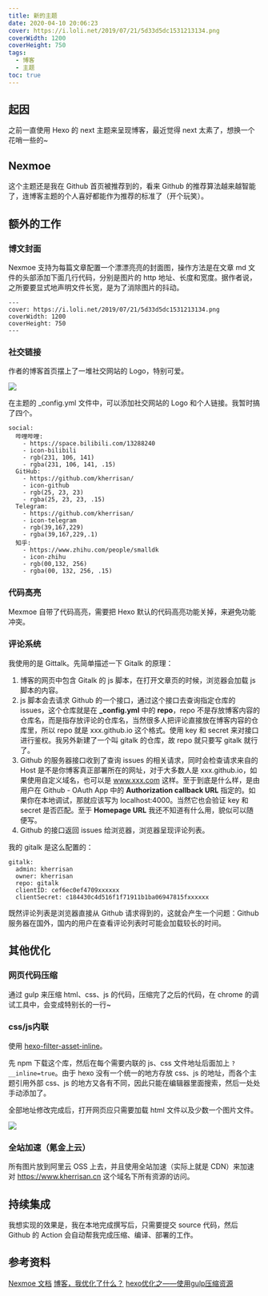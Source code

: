```yaml
---
title: 新的主题
date: 2020-04-10 20:06:23
cover: https://i.loli.net/2019/07/21/5d33d5dc1531213134.png
coverWidth: 1200
coverHeight: 750
tags:
  - 博客
  - 主题
toc: true
---
```


## 起因

之前一直使用 Hexo 的 next 主题来呈现博客，最近觉得 next 太素了，想换一个花哨一些的~

## Nexmoe

这个主题还是我在 Github 首页被推荐到的，看来 Github 的推荐算法越来越智能了，连博客主题的个人喜好都能作为推荐的标准了（开个玩笑）。

## 额外的工作

### 博文封面

Nexmoe 支持为每篇文章配置一个漂漂亮亮的封面图，操作方法是在文章 md 文件的头部添加下面几行代码，分别是图片的 http 地址、长度和宽度。据作者说，之所要要显式地声明文件长宽，是为了消除图片的抖动。

```
---
cover: https://i.loli.net/2019/07/21/5d33d5dc1531213134.png
coverWidth: 1200
coverHeight: 750
---
```

### 社交链接

作者的博客首页摆上了一堆社交网站的 Logo，特别可爱。

![](https://oss.kherrisan.cn/20200410201550.png)

在主题的 _config.yml 文件中，可以添加社交网站的 Logo 和个人链接。我暂时搞了四个。

```
social:
  哔哩哔哩:
    - https://space.bilibili.com/13288240
    - icon-bilibili
    - rgb(231, 106, 141)
    - rgba(231, 106, 141, .15)
  GitHub:
    - https://github.com/kherrisan/
    - icon-github
    - rgb(25, 23, 23)
    - rgba(25, 23, 23, .15)
  Telegram:
    - https://github.com/kherrisan/
    - icon-telegram
    - rgb(39,167,229)
    - rgba(39,167,229,.1)
  知乎:
    - https://www.zhihu.com/people/smalldk
    - icon-zhihu
    - rgb(00,132, 256)
    - rgba(00, 132, 256, .15)
```

### 代码高亮

Mexmoe 自带了代码高亮，需要把 Hexo 默认的代码高亮功能关掉，来避免功能冲突。

### 评论系统

我使用的是 Gittalk。先简单描述一下 Gitalk 的原理：

1. 博客的网页中包含 Gitalk 的 js 脚本，在打开文章页的时候，浏览器会加载 js 脚本的内容。
2. js 脚本会去请求 Github 的一个接口，通过这个接口去查询指定仓库的 issues，这个仓库就是在 **_config.yml** 中的 **repo**，repo 不是存放博客内容的仓库名，而是指存放评论的仓库名，当然很多人把评论直接放在博客内容的仓库里，所以 repo 就是 xxx.github.io 这个格式。使用 key 和 secret 来对接口进行鉴权。我另外新建了一个叫 gitalk 的仓库，故 repo 就只要写 gitalk 就行了。
3. Github 的服务器接口收到了查询 issues 的相关请求，同时会检查请求来自的 Host 是不是你博客真正部署所在的网址，对于大多数人是 xxx.github.io，如果使用自定义域名，也可以是 www.xxx.com 这样。至于到底是什么样，是由用户在 Github - OAuth App 中的 **Authorization callback URL** 指定的。如果你在本地调试，那就应该写为 localhost:4000。当然它也会验证 key 和 secret 是否匹配。至于 **Homepage URL** 我还不知道有什么用，貌似可以随便写。
4. Github 的接口返回 issues 给浏览器，浏览器呈现评论列表。

我的 gitalk 是这么配置的：

```
gitalk:
  admin: kherrisan
  owner: kherrisan
  repo: gitalk
  clientID: cef6ec0ef4709xxxxxx
  clientSecret: c184430c4d516f1f71911b1ba06947815fxxxxxx
```

既然评论列表是浏览器直接从 Github 请求得到的，这就会产生一个问题：Github 服务器在国外，国内的用户在查看评论列表时可能会加载较长的时间。

## 其他优化

### 网页代码压缩

通过 gulp 来压缩 html、css、js 的代码，压缩完了之后的代码，在 chrome 的调试工具中，会变成特别长的一行~

### css/js内联

使用 [hexo-filter-asset-inline](https://github.com/JamesPan/hexo-filter-asset-inline)。

先 npm 下载这个库，然后在每个需要内联的 js、css 文件地址后面加上 ``?__inline=true``。由于 hexo 没有一个统一的地方存放 css、js 的地址，而各个主题引用外部 css、js 的地方又各有不同，因此只能在编辑器里面搜索，然后一处处手动添加了。

全部地址修改完成后，打开网页应只需要加载 html 文件以及少数一个图片文件。

![](https://oss.kherrisan.cn/20200410221659.png)

### 全站加速（氪金上云）

所有图片放到阿里云 OSS 上去，并且使用全站加速（实际上就是 CDN）来加速对 https://www.kherrisan.cn 这个域名下所有资源的访问。

## 持续集成

我想实现的效果是，我在本地完成撰写后，只需要提交 source 代码，然后 Github 的 Action 会自动帮我完成压缩、编译、部署的工作。

## 参考资料

[Nexmoe 文档](https://docs.nexmoe.com/hexo/#遇到问题怎么办？)
[博客，我优化了什么？](https://nexmoe.com/661812793.html#资源合并)
[hexo优化之——使用gulp压缩资源](https://todebug.com/use-gulp-with-hexo/)

